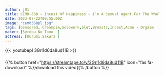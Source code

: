 ```yaml
---
author: j91
title: CEMD-368 ~ Incest Of Happiness ~ I’m A Sexual Agent For The Whole Family Kurumi Sakura
date: 2023-07-22T00:55:00Z
image: "cemd368pl.jpg"
tags: [Censored, Creampie,Solowork,Slut,Breasts,Incest,Acme · Orgasm	]
maker: [Serebu No Tomo  ]
actress: [Kurumi Sakura ]
---
```



{{< youtubepl 3Grl1d6da8ud11B >}}
###

{{% button href="https://streamtape.to/v/3Grl1d6da8ud11B" icon="fas fa-download" %}}download this video{{% /button %}}
